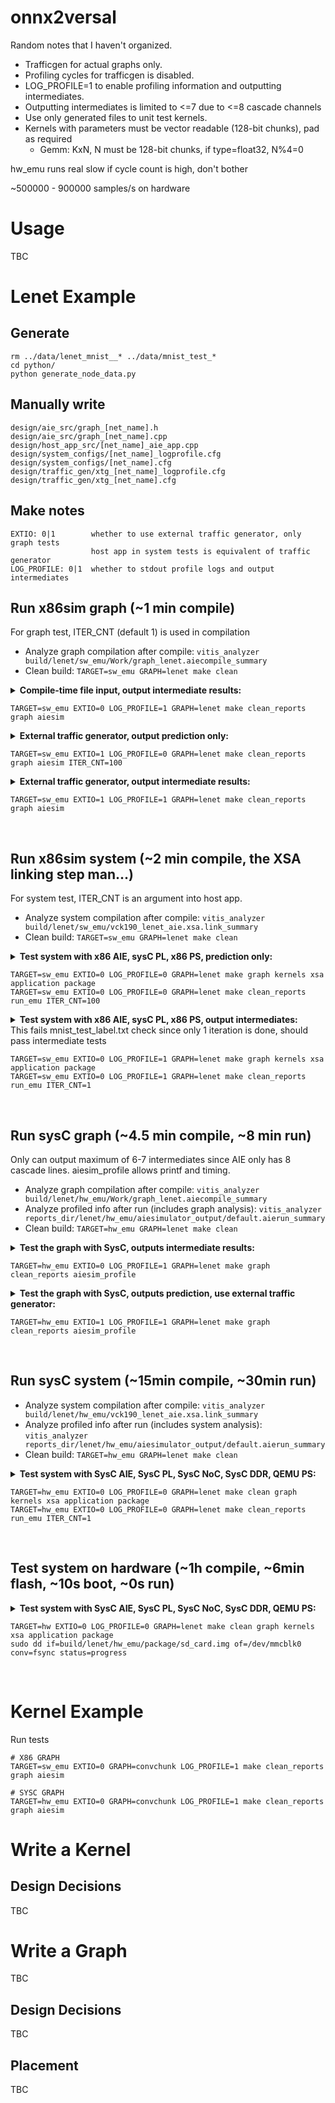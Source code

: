 ﻿# onnx2versal

Random notes that I haven't organized.
* Trafficgen for actual graphs only.
* Profiling cycles for trafficgen is disabled.
* LOG_PROFILE=1 to enable profiling information and outputting intermediates.
* Outputting intermediates is limited to <=7 due to <=8 cascade channels
* Use only generated files to unit test kernels.
* Kernels with parameters must be vector readable (128-bit chunks), pad as required
  * Gemm: KxN, N must be 128-bit chunks, if type=float32, N%4=0

hw_emu runs real slow if cycle count is high, don't bother

~500000 - 900000 samples/s on hardware

# Usage
TBC 

# Lenet Example

## Generate
```
rm ../data/lenet_mnist__* ../data/mnist_test_*
cd python/
python generate_node_data.py
```

## Manually write
```
design/aie_src/graph_[net_name].h
design/aie_src/graph_[net_name].cpp
design/host_app_src/[net_name]_aie_app.cpp
design/system_configs/[net_name]_logprofile.cfg
design/system_configs/[net_name].cfg
design/traffic_gen/xtg_[net_name]_logprofile.cfg
design/traffic_gen/xtg_[net_name].cfg
```

## Make notes
```
EXTIO: 0|1        whether to use external traffic generator, only graph tests
                  host app in system tests is equivalent of traffic generator
LOG_PROFILE: 0|1  whether to stdout profile logs and output intermediates
```

## Run x86sim graph (~1 min compile)
For graph test, ITER_CNT (default 1) is used in compilation
* Analyze graph compilation after compile: `vitis_analyzer build/lenet/sw_emu/Work/graph_lenet.aiecompile_summary`
* Clean build: `TARGET=sw_emu GRAPH=lenet make clean`


<details><summary>
<b>Compile-time file input, output intermediate results:</b>
<pre><code>TARGET=sw_emu EXTIO=0 LOG_PROFILE=1 GRAPH=lenet make clean_reports graph aiesim</code></pre>
</summary>

```
stdout:
Checking 1/6: lenet_mnist__17___relu4_Relu___relu4_Relu_output_0__1x84.txt
TEST (tolerance): OK! (rtol=1e-03, atol=1e-05)
Checking 2/6: lenet_mnist__15___relu3_Relu___relu3_Relu_output_0__1x120.txt
TEST (tolerance): OK! (rtol=1e-03, atol=1e-05)
Checking 3/6: lenet_mnist__4___relu2_Relu___relu2_Relu_output_0__1x16x8x8.txt
TEST (tolerance): OK! (rtol=1e-03, atol=1e-05)
Checking 4/6: lenet_mnist__19___relu5_Relu__output__1x10.txt
TEST (tolerance): OK! (rtol=1e-03, atol=1e-05)
Checking 5/6: lenet_mnist__2___pool1_MaxPool___pool1_MaxPool_output_0__1x6x12x12.txt
TEST (tolerance): OK! (rtol=1e-03, atol=1e-05)
Checking 6/6: lenet_mnist__1___relu1_Relu___relu1_Relu_output_0__1x6x24x24.txt
TEST (tolerance): OK! (rtol=1e-03, atol=1e-05)
```

```
files:
reports_dir/
└── lenet
    └── sw_emu
        └── x86simulator_output
            ├── lenet_mnist__15___relu3_Relu___relu3_Relu_output_0__1x120.txt
            ├── lenet_mnist__17___relu4_Relu___relu4_Relu_output_0__1x84.txt
            ├── lenet_mnist__19___relu5_Relu__output__1x10.txt
            ├── lenet_mnist__1___relu1_Relu___relu1_Relu_output_0__1x6x24x24.txt
            ├── lenet_mnist__2___pool1_MaxPool___pool1_MaxPool_output_0__1x6x12x12.txt
            ├── lenet_mnist__4___relu2_Relu___relu2_Relu_output_0__1x16x8x8.txt
            ├── lenet_out.txt
            ├── x86sim.aierun_summary
            ├── x86sim_check.log
            └── x86simulator.log
```
</details>


<details><summary>
<b>External traffic generator, output prediction only:</b><br />
<pre><code>TARGET=sw_emu EXTIO=1 LOG_PROFILE=0 GRAPH=lenet make clean_reports graph aiesim ITER_CNT=100</code></pre>
</summary>

```
stdout:
17:05:09: Creating ipc_axis_master_util for plin0_lenet_input...
17:05:09: Creating ipc_axis_slave_util for plout0_lenet_argm19...
17:05:09: Begin run...
17:05:09: Running master plin0_lenet_input
17:05:09: Running slave plout0_lenet_argm19
17:05:09: [plin0_lenet_input]: Sending 39200 float32 data...
17:05:10: [plout0_lenet_argm19]: read lines #0
17:05:11: [plout0_lenet_argm19]: read lines #1
17:05:12: [plout0_lenet_argm19]: read lines #2
...
17:06:46: [plout0_lenet_argm19]: read lines #98
17:06:47: [plout0_lenet_argm19]: read lines #99
17:06:47: Slave plout0_lenet_argm19 finished. Written to /home/ruien/workspace/onnx2versal/reports_dir/lenet/sw_emu/x86simulator_output/mnist_test_label.txt
17:06:47: Master plin0_lenet_input finished.
|INFO | plout0_lenet_argm19 will connect to :: /tmp/unix_ruien:plout0_lenet_argm19
|INFO | plin0_lenet_input will connect to :: /tmp/unix_ruien:plin0_lenet_input
[init lenet]: success
[run lenet]: success
|ERROR| plin0_lenet_input Failed to read data : Address already in use1|ERROR| plout0_lenet_argm19 Failed to read data : Success1|ERROR| plout0_lenet_argm19INFO: Connection with 'plin0_lenet_input' closed.
 caught exception : Failed to read data1[end lenet]: success
Simulation completed successfully returning zero
Checking directories /home/ruien/workspace/onnx2versal/reports_dir/lenet/sw_emu/x86simulator_output and /home/ruien/workspace/onnx2versal/data
Checking 1/1: mnist_test_label.txt
TEST (tolerance): OK! (rtol=1e-03, atol=1e-05)
```

```
files:
reports_dir/
└── lenet
    └── sw_emu
        └── x86simulator_output
            ├── mnist_test_label.txt
            ├── x86sim.aierun_summary
            ├── x86sim_check.log
            ├── x86sim_filetraffic.log
            └── x86simulator.log
```
</details>


<details><summary>
<b>External traffic generator, output intermediate results:</b><br />
<pre><code>TARGET=sw_emu EXTIO=1 LOG_PROFILE=1 GRAPH=lenet make clean_reports graph aiesim</code></pre>
</summary>

```
stdout:
Checking 1/6: lenet_mnist__2___pool1_MaxPool___pool1_MaxPool_output_0__1x6x12x12.txt
TEST (tolerance): OK! (rtol=1e-03, atol=1e-05)
Checking 2/6: lenet_mnist__4___relu2_Relu___relu2_Relu_output_0__1x16x8x8.txt
TEST (tolerance): OK! (rtol=1e-03, atol=1e-05)
Checking 3/6: lenet_mnist__17___relu4_Relu___relu4_Relu_output_0__1x84.txt
TEST (tolerance): OK! (rtol=1e-03, atol=1e-05)
Checking 4/6: lenet_mnist__15___relu3_Relu___relu3_Relu_output_0__1x120.txt
TEST (tolerance): OK! (rtol=1e-03, atol=1e-05)
Checking 5/6: lenet_mnist__19___relu5_Relu__output__1x10.txt
TEST (tolerance): OK! (rtol=1e-03, atol=1e-05)
Checking 6/6: lenet_mnist__1___relu1_Relu___relu1_Relu_output_0__1x6x24x24.txt
TEST (tolerance): OK! (rtol=1e-03, atol=1e-05)
```

```
files:
reports_dir/
└── lenet
    └── sw_emu
        └── x86simulator_output
            ├── lenet_mnist__15___relu3_Relu___relu3_Relu_output_0__1x120.txt
            ├── lenet_mnist__17___relu4_Relu___relu4_Relu_output_0__1x84.txt
            ├── lenet_mnist__19___relu5_Relu__output__1x10.txt
            ├── lenet_mnist__1___relu1_Relu___relu1_Relu_output_0__1x6x24x24.txt
            ├── lenet_mnist__2___pool1_MaxPool___pool1_MaxPool_output_0__1x6x12x12.txt
            ├── lenet_mnist__4___relu2_Relu___relu2_Relu_output_0__1x16x8x8.txt
            ├── lenet_out.txt
            ├── x86sim.aierun_summary
            ├── x86sim_check.log
            ├── x86sim_filetraffic.log
            └── x86simulator.log
```
</details>
<br />



## Run x86sim system (~2 min compile, the XSA linking step man...)
For system test, ITER_CNT is an argument into host app.
* Analyze system compilation after compile: `vitis_analyzer build/lenet/sw_emu/vck190_lenet_aie.xsa.link_summary`
* Clean build: `TARGET=sw_emu GRAPH=lenet make clean`


<details><summary>
<b>Test system with x86 AIE, sysC PL, x86 PS, prediction only:</b><br />
<pre><code>TARGET=sw_emu EXTIO=0 LOG_PROFILE=0 GRAPH=lenet make graph kernels xsa application package
TARGET=sw_emu EXTIO=0 LOG_PROFILE=0 GRAPH=lenet make clean_reports run_emu ITER_CNT=100</code></pre>
</summary>

```
stdout:
CRITICAL WARNING: [SW-EM 09-0] Unable to find emconfig.json. Using default device "xilinx:pcie-hw-em:7v3:1.0"
CRITICAL WARNING: [SW-EM 09-0] Unable to find emconfig.json. Using default device "xilinx:pcie-hw-em:7v3:1.0"
Input memory virtual addr 0x0x7f0bc8000000
Output memory virtual addr 0x0x7f07c8000000
xrtBOSync done.
[init lenet]: success
Kernel Name: mm2s_0, CU Number: 0, Thread creation status: success
Kernel Name: s2mm_0, CU Number: 1, Thread creation status: success
Kernel Name: mm2s_0, CU Number: 0, State: Start
Kernel Name: mm2s_0, CU Number: 0, State: Running
Kernel Name: s2mm_0, CU Number: 1, State: Start
Kernel Name: s2mm_0, CU Number: 1, State: Running
Kernel Name: mm2s_0, CU Number: 0, State: Idle
Kernel Name: s2mm_0, CU Number: 1, State: Idle
device process sw_emu_device done
Kernel Name: mm2s_0, CU Number: 0, Status: Shutdown
Kernel Name: s2mm_0, CU Number: 1, Status: Shutdown
INFO [HLS SIM]: The maximum depth reached by any hls::stream() instance in the design is 76831
INFO [HLS SIM]: The maximum depth reached by any hls::stream() instance in the design is 1
[run lenet]: success
[wait lenet]: success
[end lenet]: success
Waiting for dma hls to complete...
mm2s completed with status (4)
s2mm completed with status (4)
Closed runtime handlers and kernel handlers...
Released I/O buffer objects.
Checking directories /home/ruien/workspace/onnx2versal/reports_dir/lenet/sw_emu/x86simulator_output and /home/ruien/workspace/onnx2versal/data
Checking 1/1: mnist_test_label.txt
TEST (tolerance): OK! (rtol=1e-03, atol=1e-05)
```

```
files:
reports_dir/
└── lenet
    └── sw_emu
        └── x86simulator_output
            ├── embedded_run.log
            ├── mnist_test_label.txt
            └── x86sim_check.log
```
</details>

<details><summary>
<b>Test system with x86 AIE, sysC PL, x86 PS, output intermediates:</b><br />
This fails mnist_test_label.txt check since only 1 iteration is done, should pass intermediate tests
<pre><code>TARGET=sw_emu EXTIO=0 LOG_PROFILE=1 GRAPH=lenet make graph kernels xsa application package
TARGET=sw_emu EXTIO=0 LOG_PROFILE=1 GRAPH=lenet make clean_reports run_emu ITER_CNT=1 </code></pre>
</summary>

```
stdout:
Checking 1/7: lenet_mnist__15___relu3_Relu___relu3_Relu_output_0__1x120.txt
TEST (tolerance): OK! (rtol=1e-03, atol=1e-05)
Checking 2/7: lenet_mnist__19___relu5_Relu__output__1x10.txt
TEST (tolerance): OK! (rtol=1e-03, atol=1e-05)
Checking 3/7: lenet_mnist__1___relu1_Relu___relu1_Relu_output_0__1x6x24x24.txt
TEST (tolerance): OK! (rtol=1e-03, atol=1e-05)
Checking 4/7: mnist_test_label.txt
WARNING: arr1 shape (1, 2), arr2 shape (50, 2)
TEST (tolerance): first 2 FAILED! (rtol=1e-03, atol=1e-05)
Checking 5/7: lenet_mnist__2___pool1_MaxPool___pool1_MaxPool_output_0__1x6x12x12.txt
TEST (tolerance): OK! (rtol=1e-03, atol=1e-05)
Checking 6/7: lenet_mnist__4___relu2_Relu___relu2_Relu_output_0__1x16x8x8.txt
TEST (tolerance): OK! (rtol=1e-03, atol=1e-05)
Checking 7/7: lenet_mnist__17___relu4_Relu___relu4_Relu_output_0__1x84.txt
TEST (tolerance): OK! (rtol=1e-03, atol=1e-05)
Traceback (most recent call last):
  File "/home/ruien/workspace/onnx2versal/check.py", line 74, in <module>
    assert(pass_count == len(filenames)), f"{pass_count} / {len(filenames)} tests passed."
AssertionError: 6 / 7 tests passed.
```

```
files:
└── lenet
    └── sw_emu
        └── x86simulator_output
            ├── embedded_run.log
            ├── lenet_mnist__15___relu3_Relu___relu3_Relu_output_0__1x120.txt
            ├── lenet_mnist__17___relu4_Relu___relu4_Relu_output_0__1x84.txt
            ├── lenet_mnist__19___relu5_Relu__output__1x10.txt
            ├── lenet_mnist__1___relu1_Relu___relu1_Relu_output_0__1x6x24x24.txt
            ├── lenet_mnist__2___pool1_MaxPool___pool1_MaxPool_output_0__1x6x12x12.txt
            ├── lenet_mnist__4___relu2_Relu___relu2_Relu_output_0__1x16x8x8.txt
            ├── mnist_test_label.txt
            └── x86sim_check.log
```
</details>
<br />


## Run sysC graph (~4.5 min compile, ~8 min run)
Only can output maximum of 6-7 intermediates since AIE only has 8 cascade lines. aiesim_profile allows printf and timing.
* Analyze graph compilation after compile: `vitis_analyzer build/lenet/hw_emu/Work/graph_lenet.aiecompile_summary`
* Analyze profiled info after run (includes graph analysis): `vitis_analyzer reports_dir/lenet/hw_emu/aiesimulator_output/default.aierun_summary`
* Clean build: `TARGET=hw_emu GRAPH=lenet make clean`


<details><summary>
<b>Test the graph with SysC, outputs intermediate results:</b><br />
<pre><code>TARGET=hw_emu EXTIO=0 LOG_PROFILE=1 GRAPH=lenet make graph clean_reports aiesim_profile</code></pre>
</summary>

```
stdout:
[init lenet]: success
Set iterations for the core(s) of graph lenet
Enabling core(s) of graph lenet
[run graph]: success
Waiting for core(s) of graph lenet to finish execution ...
Running Conv5x5ReluBCHW<28, 24, 1, 1, 6>
start = 3647,end = 24918,total = 21271
Running Maxpool2x2BCHW::filter<24, 12, 1, 6>
start = 29335,end = 30236,total = 901
Running Conv5x5ReluBCHW<12, 8, 1, 6, 16>
start = 31414,end = 72938,total = 41524
Running Maxpool2x2BCHW::filter<8, 4, 1, 16>
start = 74309,end = 74600,total = 291
Running GemmReluMKKN<1, 256, 16>
Running GemmReluMKKN<1, 256, 16>
Running GemmReluMKKN<1, 256, 16>
Running GemmReluMKKN<1, 256, 16>
Running GemmReluMKKN<1, 256, 16>
Running GemmReluMKKN<1, 256, 16>
Running GemmReluMKKN<1, 256, 16>
Running GemmReluMKKN<1, 256, 16>
start = 75024,end = 75927,total = 903
start = 75028,end = 75931,total = 903
start = 75028,end = 75931,total = 903
start = 75032,end = 75935,total = 903
start = 75036,end = 75939,total = 903
start = 75040,end = 75943,total = 903
start = 75044,end = 75947,total = 903
start = 75048,end = 75951,total = 903
Running Concat8Scalar<16, 16, 120>
start = 76162,end = 76724,total = 562
Running GemmReluMKKN<1, 120, 32>
Running GemmReluMKKN<1, 120, 32>
Running GemmReluMKKN<1, 120, 32>
start = 77040,end = 77928,total = 888
start = 77044,end = 77932,total = 888
start = 77048,end = 77936,total = 888
Running Concat3Scalar<32, 32, 84>
start = 78131,end = 78962,total = 831
Running GemmReluMKKN<1, 84, 48>
start = 79226,end = 80199,total = 973
Running Concat1Scalar<48, 48, 10>
start = 80343,end = 81221,total = 878
Running ArgmaxScalar<10, 10>
start = 81407,end = 81543,total = 136
core(s) are done executing
[wait graph]: success
plout[0]: Cycles 21 Throughput 476190476.190476 samples/s
Waiting for core(s) of graph lenet to finish execution ...
core(s) are done executing
[end lenet]: success
Exiting!
generate profile data for all cores
generate profile data for all cores
Stopping Simulator.
...
Checking 1/6: lenet_mnist__1___relu1_Relu___relu1_Relu_output_0__1x6x24x24.txt
TEST (tolerance): OK! (rtol=1e-03, atol=1e-05)
Checking 2/6: lenet_mnist__17___relu4_Relu___relu4_Relu_output_0__1x84.txt
TEST (tolerance): OK! (rtol=1e-03, atol=1e-05)
Checking 3/6: lenet_mnist__19___relu5_Relu__output__1x10.txt
TEST (tolerance): OK! (rtol=1e-03, atol=1e-05)
Checking 4/6: lenet_mnist__4___relu2_Relu___relu2_Relu_output_0__1x16x8x8.txt
TEST (tolerance): OK! (rtol=1e-03, atol=1e-05)
Checking 5/6: lenet_mnist__15___relu3_Relu___relu3_Relu_output_0__1x120.txt
TEST (tolerance): OK! (rtol=1e-03, atol=1e-05)
Checking 6/6: lenet_mnist__2___pool1_MaxPool___pool1_MaxPool_output_0__1x6x12x12.txt
TEST (tolerance): OK! (rtol=1e-03, atol=1e-05)
```

```
files:
reports_dir/
└── lenet
    ├── hw_emu
    │   └── aiesimulator_output
    │       ├── aiesim.log
    │       ├── aiesim_options.txt
    │       ├── default.aierun_summary
    │       ├── lenet_mnist__15___relu3_Relu___relu3_Relu_output_0__1x120.txt
    │       ├── lenet_mnist__17___relu4_Relu___relu4_Relu_output_0__1x84.txt
    │       ├── lenet_mnist__19___relu5_Relu__output__1x10.txt
    │       ├── lenet_mnist__1___relu1_Relu___relu1_Relu_output_0__1x6x24x24.txt
    │       ├── lenet_mnist__2___pool1_MaxPool___pool1_MaxPool_output_0__1x6x12x12.txt
    │       ├── lenet_mnist__4___relu2_Relu___relu2_Relu_output_0__1x16x8x8.txt
    │       ├── lenet_out.txt
    │       ├── memconfig.json
    │       ├── profile_funct_22_4.txt
    │       ├── profile_funct_22_4.xml
    │       ├── profile_funct_22_5.txt
    │       ├── profile_funct_22_5.xml
    │       ...
    │       ├── profile_instr_28_6.txt
    │       ├── profile_instr_28_6.xml
    │       ├── region_0x0_0x7fffffff.mmap.dat
    │       └── x86sim_check.log
```
</details>


<details><summary>
<b>Test the graph with SysC, outputs prediction, use external traffic generator:</b><br />
<pre><code>TARGET=hw_emu EXTIO=1 LOG_PROFILE=1 GRAPH=lenet make graph clean_reports aiesim_profile</code></pre>
</summary>

```
stdout:
[INFO]: Enabled Stream Switch Port Latency 
18:04:39: Creating ipc_axis_master_util for plin0_lenet_input...
18:04:39: Creating ipc_axis_slave_util for plout0_lenet_argm19...
IP-INFO: [ps_i28_ps_main] IP started.
18:04:40: Creating ipc_axis_slave_util for plout1_lenet_conv00...
18:04:40: Creating ipc_axis_slave_util for plout2_lenet_pool01...
18:04:40: Creating ipc_axis_slave_util for plout3_lenet_conv02...
18:04:40: Creating ipc_axis_slave_util for plout4_lenet_gemm14...
18:04:40: Creating ipc_axis_slave_util for plout5_lenet_gemm16...
18:04:40: Creating ipc_axis_slave_util for plout6_lenet_gemm18...
18:04:40: Begin run...
18:04:40: Running master plin0_lenet_input
18:04:40: [plin0_lenet_input]: Sending 392 float32 data...
18:04:40: Running slave plout0_lenet_argm19
18:04:40: Running slave plout1_lenet_conv00
18:04:40: Running slave plout2_lenet_pool01
18:04:40: Running slave plout3_lenet_conv02
18:04:40: Running slave plout4_lenet_gemm14
18:04:40: Running slave plout5_lenet_gemm16
18:04:40: Running slave plout6_lenet_gemm18
...
[init lenet]: success
Set iterations for the core(s) of graph lenet
Enabling core(s) of graph lenet
[run graph]: success
Waiting for core(s) of graph lenet to finish execution ...
Running Conv5x5ReluBCHW<28, 24, 1, 1, 6>
start = 3462,end = 24733,total = 21271
Running Maxpool2x2BCHW::filter<24, 12, 1, 6>
18:08:45: [plout1_lenet_conv00]: read lines #0
start = 28357,end = 29258,total = 901
Running Conv5x5ReluBCHW<12, 8, 1, 6, 16>
18:09:01: [plout2_lenet_pool01]: read lines #0
start = 30297,end = 71821,total = 41524
Running Maxpool2x2BCHW::filter<8, 4, 1, 16>
18:15:00: [plout3_lenet_conv02]: read lines #0
start = 73009,end = 73300,total = 291
Running GemmReluMKKN<1, 256, 16>
Running GemmReluMKKN<1, 256, 16>
Running GemmReluMKKN<1, 256, 16>
Running GemmReluMKKN<1, 256, 16>
Running GemmReluMKKN<1, 256, 16>
Running GemmReluMKKN<1, 256, 16>
Running GemmReluMKKN<1, 256, 16>
Running GemmReluMKKN<1, 256, 16>
start = 73724,end = 74627,total = 903
start = 73728,end = 74631,total = 903
start = 73728,end = 74631,total = 903
start = 73732,end = 74635,total = 903
start = 73736,end = 74639,total = 903
start = 73740,end = 74643,total = 903
start = 73744,end = 74647,total = 903
start = 73748,end = 74651,total = 903
Running Concat8Scalar<16, 16, 120>
start = 74862,end = 75424,total = 562
Running GemmReluMKKN<1, 120, 32>
Running GemmReluMKKN<1, 120, 32>
Running GemmReluMKKN<1, 120, 32>
18:15:23: [plout4_lenet_gemm14]: read lines #0
start = 75740,end = 76628,total = 888
start = 75744,end = 76632,total = 888
start = 75748,end = 76636,total = 888
Running Concat3Scalar<32, 32, 84>
start = 76831,end = 77662,total = 831
Running GemmReluMKKN<1, 84, 48>
18:15:42: [plout5_lenet_gemm16]: read lines #0
start = 77926,end = 78899,total = 973
Running Concat1Scalar<48, 48, 10>
start = 79043,end = 79921,total = 878
Running ArgmaxScalar<10, 10>
18:16:00: [plout6_lenet_gemm18]: read lines #0
start = 80107,end = 80243,total = 136
18:16:02: [plout0_lenet_argm19]: read lines #0
18:16:02: Slave plout0_lenet_argm19 finished. Written to /home/ruien/workspace/onnx2versal/reports_dir/lenet/hw_emu/aiesimulator_output/lenet_out.txt
18:16:02: Slave plout1_lenet_conv00 finished. Written to /home/ruien/workspace/onnx2versal/reports_dir/lenet/hw_emu/aiesimulator_output/lenet_mnist__1___relu1_Relu___relu1_Relu_output_0__1x6x24x24.txt
18:16:02: Slave plout2_lenet_pool01 finished. Written to /home/ruien/workspace/onnx2versal/reports_dir/lenet/hw_emu/aiesimulator_output/lenet_mnist__2___pool1_MaxPool___pool1_MaxPool_output_0__1x6x12x12.txt
18:16:02: Slave plout3_lenet_conv02 finished. Written to /home/ruien/workspace/onnx2versal/reports_dir/lenet/hw_emu/aiesimulator_output/lenet_mnist__4___relu2_Relu___relu2_Relu_output_0__1x16x8x8.txt
18:16:02: Slave plout4_lenet_gemm14 finished. Written to /home/ruien/workspace/onnx2versal/reports_dir/lenet/hw_emu/aiesimulator_output/lenet_mnist__15___relu3_Relu___relu3_Relu_output_0__1x120.txt
18:16:02: Slave plout5_lenet_gemm16 finished. Written to /home/ruien/workspace/onnx2versal/reports_dir/lenet/hw_emu/aiesimulator_output/lenet_mnist__17___relu4_Relu___relu4_Relu_output_0__1x84.txt
18:16:02: Slave plout6_lenet_gemm18 finished. Written to /home/ruien/workspace/onnx2versal/reports_dir/lenet/hw_emu/aiesimulator_output/lenet_mnist__19___relu5_Relu__output__1x10.txt
18:16:02: Master plin0_lenet_input finished.
...
Checking 1/6: lenet_mnist__1___relu1_Relu___relu1_Relu_output_0__1x6x24x24.txt
TEST (tolerance): OK! (rtol=1e-03, atol=1e-05)
Checking 2/6: lenet_mnist__15___relu3_Relu___relu3_Relu_output_0__1x120.txt
TEST (tolerance): OK! (rtol=1e-03, atol=1e-05)
Checking 3/6: lenet_mnist__17___relu4_Relu___relu4_Relu_output_0__1x84.txt
TEST (tolerance): OK! (rtol=1e-03, atol=1e-05)
Checking 4/6: lenet_mnist__4___relu2_Relu___relu2_Relu_output_0__1x16x8x8.txt
TEST (tolerance): OK! (rtol=1e-03, atol=1e-05)
Checking 5/6: lenet_mnist__2___pool1_MaxPool___pool1_MaxPool_output_0__1x6x12x12.txt
TEST (tolerance): OK! (rtol=1e-03, atol=1e-05)
Checking 6/6: lenet_mnist__19___relu5_Relu__output__1x10.txt
TEST (tolerance): OK! (rtol=1e-03, atol=1e-05)
```

```
files:
reports_dir/
└── lenet
    ├── hw_emu
    │   └── aiesimulator_output
    │       ├── aiesim_filetraffic.log
    │       ├── aiesim.log
    │       ├── aiesim_options.txt
    │       ├── default.aierun_summary
    │       ├── lenet_mnist__15___relu3_Relu___relu3_Relu_output_0__1x120.txt
    │       ├── lenet_mnist__17___relu4_Relu___relu4_Relu_output_0__1x84.txt
    │       ├── lenet_mnist__19___relu5_Relu__output__1x10.txt
    │       ├── lenet_mnist__1___relu1_Relu___relu1_Relu_output_0__1x6x24x24.txt
    │       ├── lenet_mnist__2___pool1_MaxPool___pool1_MaxPool_output_0__1x6x12x12.txt
    │       ├── lenet_mnist__4___relu2_Relu___relu2_Relu_output_0__1x16x8x8.txt
    │       ├── lenet_out.txt
    │       ├── memconfig.json
    │       ├── profile_funct_22_4.txt
    │       ├── profile_funct_22_4.xml
    │       ├── profile_funct_22_5.txt
    │       ├── profile_funct_22_5.xml
    │       ...
    │       ├── profile_instr_28_6.txt
    │       ├── profile_instr_28_6.xml
    │       ├── region_0x0_0x7fffffff.mmap.dat
    │       └── x86sim_check.log
```
</details>
<br />



## Run sysC system (~15min compile, ~30min run)
* Analyze system compilation after compile: `vitis_analyzer build/lenet/hw_emu/vck190_lenet_aie.xsa.link_summary`
* Analyze profiled info after run (includes system analysis): `vitis_analyzer reports_dir/lenet/hw_emu/aiesimulator_output/default.aierun_summary`
* Clean build: `TARGET=hw_emu GRAPH=lenet make clean`


<details><summary>
<b>Test system with SysC AIE, SysC PL, SysC NoC, SysC DDR, QEMU PS:</b><br />
<pre><code>TARGET=hw_emu EXTIO=0 LOG_PROFILE=0 GRAPH=lenet make clean graph kernels xsa application package
TARGET=hw_emu EXTIO=0 LOG_PROFILE=0 GRAPH=lenet make clean_reports run_emu ITER_CNT=1</code></pre>
</summary>

```
stdout:
```

```
files:
```
</details>
<br />



## Test system on hardware (~1h compile, ~6min flash, ~10s boot, ~0s run)

<details><summary>
<b>Test system with SysC AIE, SysC PL, SysC NoC, SysC DDR, QEMU PS:</b><br />
<pre><code>TARGET=hw EXTIO=0 LOG_PROFILE=0 GRAPH=lenet make clean graph kernels xsa application package
sudo dd if=build/lenet/hw_emu/package/sd_card.img of=/dev/mmcblk0 conv=fsync status=progress</code></pre>
</summary>

```
stdout:
```

```
files:
```
</details>
<br />


# Kernel Example

Run tests
```
# X86 GRAPH
TARGET=sw_emu EXTIO=0 GRAPH=convchunk LOG_PROFILE=1 make clean_reports graph aiesim

# SYSC GRAPH
TARGET=hw_emu EXTIO=0 GRAPH=convchunk LOG_PROFILE=1 make clean_reports graph aiesim
```

# Write a Kernel

## Design Decisions
TBC 

# Write a Graph
TBC 

## Design Decisions
TBC 

## Placement
TBC 
